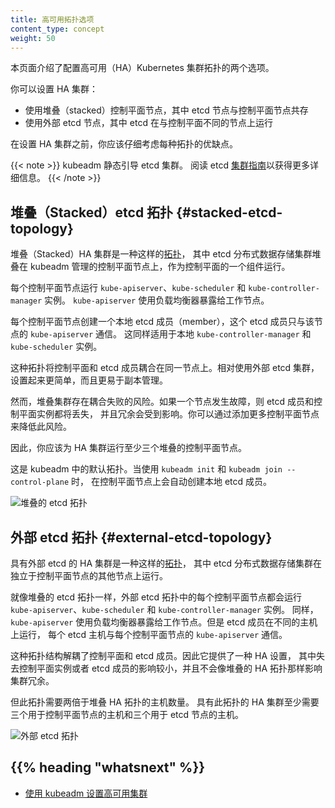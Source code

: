 ```yaml
---
title: 高可用拓扑选项
content_type: concept
weight: 50
---
```



本页面介绍了配置高可用（HA）Kubernetes 集群拓扑的两个选项。

你可以设置 HA 集群：

- 使用堆叠（stacked）控制平面节点，其中 etcd 节点与控制平面节点共存
- 使用外部 etcd 节点，其中 etcd 在与控制平面不同的节点上运行

在设置 HA 集群之前，你应该仔细考虑每种拓扑的优缺点。

{{< note >}}
kubeadm 静态引导 etcd 集群。
阅读 etcd [集群指南](https://github.com/etcd-io/etcd/blob/release-3.4/Documentation/op-guide/clustering.md#static)以获得更多详细信息。
{{< /note >}}


## 堆叠（Stacked）etcd 拓扑    {#stacked-etcd-topology}

堆叠（Stacked）HA 集群是一种这样的[拓扑](https://zh.wikipedia.org/wiki/%E7%BD%91%E7%BB%9C%E6%8B%93%E6%89%91)，
其中 etcd 分布式数据存储集群堆叠在 kubeadm 管理的控制平面节点上，作为控制平面的一个组件运行。

每个控制平面节点运行 `kube-apiserver`、`kube-scheduler` 和 `kube-controller-manager` 实例。
`kube-apiserver` 使用负载均衡器暴露给工作节点。

每个控制平面节点创建一个本地 etcd 成员（member），这个 etcd 成员只与该节点的 `kube-apiserver` 通信。
这同样适用于本地 `kube-controller-manager` 和 `kube-scheduler` 实例。

这种拓扑将控制平面和 etcd 成员耦合在同一节点上。相对使用外部 etcd 集群，
设置起来更简单，而且更易于副本管理。

然而，堆叠集群存在耦合失败的风险。如果一个节点发生故障，则 etcd 成员和控制平面实例都将丢失，
并且冗余会受到影响。你可以通过添加更多控制平面节点来降低此风险。

因此，你应该为 HA 集群运行至少三个堆叠的控制平面节点。

这是 kubeadm 中的默认拓扑。当使用 `kubeadm init` 和 `kubeadm join --control-plane` 时，
在控制平面节点上会自动创建本地 etcd 成员。

![堆叠的 etcd 拓扑](/zh-cn/docs/images/kubeadm-ha-topology-stacked-etcd.svg)

## 外部 etcd 拓扑    {#external-etcd-topology}

具有外部 etcd 的 HA 集群是一种这样的[拓扑](https://zh.wikipedia.org/wiki/%E7%BD%91%E7%BB%9C%E6%8B%93%E6%89%91)，
其中 etcd 分布式数据存储集群在独立于控制平面节点的其他节点上运行。

就像堆叠的 etcd 拓扑一样，外部 etcd 拓扑中的每个控制平面节点都会运行
`kube-apiserver`、`kube-scheduler` 和 `kube-controller-manager` 实例。
同样，`kube-apiserver` 使用负载均衡器暴露给工作节点。但是 etcd 成员在不同的主机上运行，
每个 etcd 主机与每个控制平面节点的 `kube-apiserver` 通信。

这种拓扑结构解耦了控制平面和 etcd 成员。因此它提供了一种 HA 设置，
其中失去控制平面实例或者 etcd 成员的影响较小，并且不会像堆叠的 HA 拓扑那样影响集群冗余。

但此拓扑需要两倍于堆叠 HA 拓扑的主机数量。
具有此拓扑的 HA 集群至少需要三个用于控制平面节点的主机和三个用于 etcd 节点的主机。

![外部 etcd 拓扑](/zh-cn/docs/images/kubeadm-ha-topology-external-etcd.svg)

## {{% heading "whatsnext" %}}

- [使用 kubeadm 设置高可用集群](/zh-cn/docs/setup/production-environment/tools/kubeadm/high-availability/)
